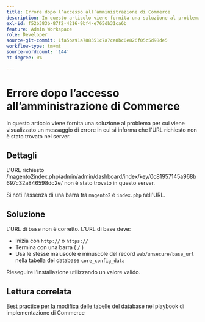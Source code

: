 ```yaml
---
title: Errore dopo l’accesso all’amministrazione di Commerce
description: In questo articolo viene fornita una soluzione al problema per cui viene visualizzato un messaggio di errore in cui si informa che l'URL richiesto non è stato trovato nel server.
exl-id: f52b383b-87f2-4216-9bf4-e765db31ca6b
feature: Admin Workspace
role: Developer
source-git-commit: 1fa5ba91a788351c7a7ce8bc0e826f05c5d98de5
workflow-type: tm+mt
source-wordcount: '144'
ht-degree: 0%

---
```


# Errore dopo l’accesso all’amministrazione di Commerce

In questo articolo viene fornita una soluzione al problema per cui viene visualizzato un messaggio di errore in cui si informa che l&#39;URL richiesto non è stato trovato nel server.

## Dettagli

L&#39;URL richiesto /magento2index.php/admin/admin/dashboard/index/key/0c81957145a968b697c32a846598dc2e/ non è stato trovato in questo server.

Si noti l&#39;assenza di una barra tra `magento2` e `index.php` nell&#39;URL.

## Soluzione

L&#39;URL di base non è corretto. L’URL di base deve:

* Inizia con `http://` o `https://`
* Termina con una barra ( `/` )
* Usa le stesse maiuscole e minuscole del record `web/unsecure/base_url` nella tabella del database `core_config_data`

Rieseguire l&#39;installazione utilizzando un valore valido.

## Lettura correlata

[Best practice per la modifica delle tabelle del database](https://experienceleague.adobe.com/en/docs/commerce-operations/implementation-playbook/best-practices/development/modifying-core-and-third-party-tables#why-adobe-recommends-avoiding-modifications) nel playbook di implementazione di Commerce
